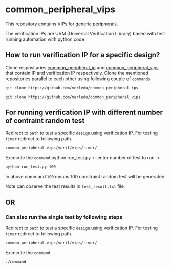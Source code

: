 # common_peripheral_vips
This repository contains VIPs for generic peripherals.

The verification IPs are UVM (Universal Verification Library) based with test running automation with python code

## How to run verification IP for a specific design?
Clone respositaries [common_peripheral_ip](https://github.com/merledu/common_peripheral_ips) and [common_peripheral_vips](https://github.com/merledu/common_peripheral_vips) that contain IP and verification IP respectively. Clone the mentioned repositories parallel to each other using following couple of `commands`

```
git clone https://github.com/merledu/common_peripheral_ips
```
```
git clone https://github.com/merledu/common_peripheral_vips
```

## For running verification IP with different number of contraint random test
Redirect to `path` to test a specific `design` using verification IP. For testing `timer` redirect to following path.
```
common_peripheral_vips/verif/vips/timer/
```

Excecute the `command` python run_test.py <- enter number of test to run ->

```
python run_test.py 100
```

In above command `100` means 100 constraint random test will be generated.

Note can observe the test results in `test_result.txt` file

## OR

### Can also run the single test by following steps

Redirect to `path` to test a specific `design` using verification IP. For testing `timer` redirect to following path.
```
common_peripheral_vips/verif/vips/timer/
```
Excecute the `command`
```
./command
```
